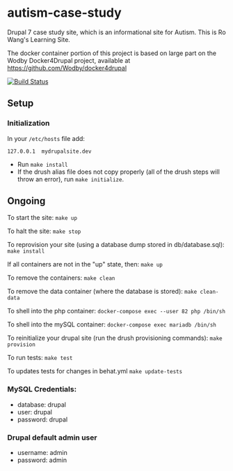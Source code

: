 # autism-case-study
Drupal 7 case study site, which is an informational site for Autism.  This is Ro Wang's Learning Site.

The docker container portion of this project is based on large part on the Wodby Docker4Drupal project, available at https://github.com/Wodby/docker4drupal

[![Build Status](https://travis-ci.org/savaslabs/autism-case-study.svg?branch=develop)](https://travis-ci.org/savaslabs/autism-case-study)

## Setup


### Initialization
In your `/etc/hosts` file add:

`
127.0.0.1  mydrupalsite.dev
`

* Run `make install`
* If the drush alias file does not copy properly (all of the drush steps will throw an error), run `make initialize`.

## Ongoing

To start the site:
`
make up
`

To halt the site:
`
make stop
`

To reprovision your site (using a database dump stored in db/database.sql):
`
make install
`

If all containers are not in the "up" state, then:
`
make up
`

To remove the containers:
`
make clean
`

To remove the data container (where the database is stored):
`
make clean-data
`

To shell into the php container:
`
docker-compose exec --user 82 php /bin/sh
`

To shell into the mySQL container:
`
docker-compose exec mariadb /bin/sh
`

To reinitialize your drupal site (run the drush provisioning commands):
`
make provision
`

To run tests:
`
make test
`

To updates tests for changes in behat.yml
`
make update-tests
`

### MySQL Credentials:

* database:  drupal
* user:      drupal
* password:  drupal

### Drupal default admin user

* username:  admin
* password:  admin